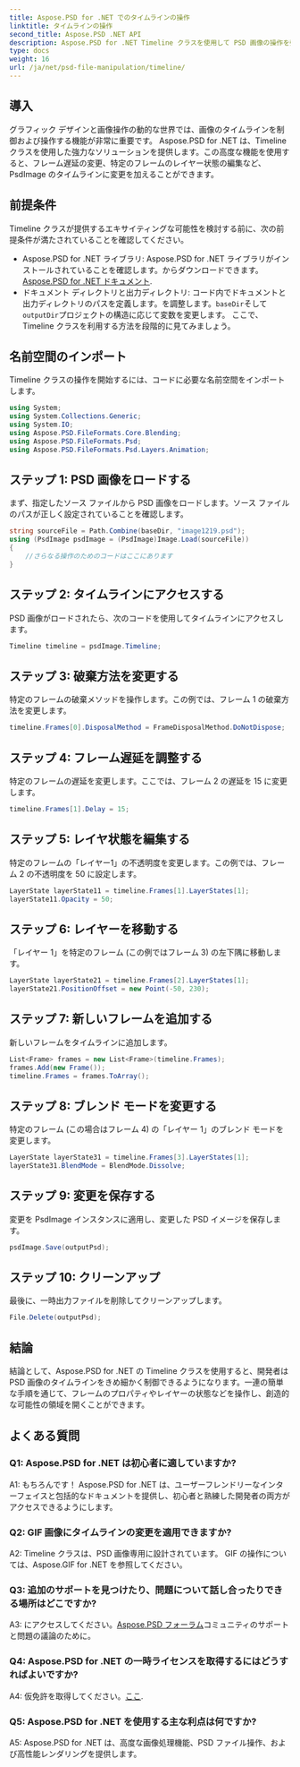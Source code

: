```yaml
---
title: Aspose.PSD for .NET でのタイムラインの操作
linktitle: タイムラインの操作
second_title: Aspose.PSD .NET API
description: Aspose.PSD for .NET Timeline クラスを使用して PSD 画像の操作を強化します。フレームのプロパティ、レイヤーの状態を制御し、クリエイティブな可能性を簡単に解き放ちます。
type: docs
weight: 16
url: /ja/net/psd-file-manipulation/timeline/
---
```

## 導入
グラフィック デザインと画像操作の動的な世界では、画像のタイムラインを制御および操作する機能が非常に重要です。 Aspose.PSD for .NET は、Timeline クラスを使用した強力なソリューションを提供します。この高度な機能を使用すると、フレーム遅延の変更、特定のフレームのレイヤー状態の編集など、PsdImage のタイムラインに変更を加えることができます。
## 前提条件
Timeline クラスが提供するエキサイティングな可能性を検討する前に、次の前提条件が満たされていることを確認してください。
-  Aspose.PSD for .NET ライブラリ: Aspose.PSD for .NET ライブラリがインストールされていることを確認します。からダウンロードできます。[Aspose.PSD for .NET ドキュメント](https://reference.aspose.com/psd/net/).
- ドキュメント ディレクトリと出力ディレクトリ: コード内でドキュメントと出力ディレクトリのパスを定義します。を調整します。`baseDir`そして`outputDir`プロジェクトの構造に応じて変数を変更します。
ここで、Timeline クラスを利用する方法を段階的に見てみましょう。
## 名前空間のインポート
Timeline クラスの操作を開始するには、コードに必要な名前空間をインポートします。
```csharp
using System;
using System.Collections.Generic;
using System.IO;
using Aspose.PSD.FileFormats.Core.Blending;
using Aspose.PSD.FileFormats.Psd;
using Aspose.PSD.FileFormats.Psd.Layers.Animation;
```
## ステップ 1: PSD 画像をロードする
まず、指定したソース ファイルから PSD 画像をロードします。ソース ファイルのパスが正しく設定されていることを確認します。
```csharp
string sourceFile = Path.Combine(baseDir, "image1219.psd");
using (PsdImage psdImage = (PsdImage)Image.Load(sourceFile))
{
    //さらなる操作のためのコードはここにあります
}
```
## ステップ 2: タイムラインにアクセスする
PSD 画像がロードされたら、次のコードを使用してタイムラインにアクセスします。
```csharp
Timeline timeline = psdImage.Timeline;
```
## ステップ 3: 破棄方法を変更する
特定のフレームの破棄メソッドを操作します。この例では、フレーム 1 の破棄方法を変更します。
```csharp
timeline.Frames[0].DisposalMethod = FrameDisposalMethod.DoNotDispose;
```
## ステップ 4: フレーム遅延を調整する
特定のフレームの遅延を変更します。ここでは、フレーム 2 の遅延を 15 に変更します。
```csharp
timeline.Frames[1].Delay = 15;
```
## ステップ 5: レイヤ状態を編集する
特定のフレームの「レイヤー1」の不透明度を変更します。この例では、フレーム 2 の不透明度を 50 に設定します。
```csharp
LayerState layerState11 = timeline.Frames[1].LayerStates[1];
layerState11.Opacity = 50;
```
## ステップ 6: レイヤーを移動する
「レイヤー 1」を特定のフレーム (この例ではフレーム 3) の左下隅に移動します。
```csharp
LayerState layerState21 = timeline.Frames[2].LayerStates[1];
layerState21.PositionOffset = new Point(-50, 230);
```
## ステップ 7: 新しいフレームを追加する
新しいフレームをタイムラインに追加します。
```csharp
List<Frame> frames = new List<Frame>(timeline.Frames);
frames.Add(new Frame());
timeline.Frames = frames.ToArray();
```
## ステップ 8: ブレンド モードを変更する
特定のフレーム (この場合はフレーム 4) の「レイヤー 1」のブレンド モードを変更します。
```csharp
LayerState layerState31 = timeline.Frames[3].LayerStates[1];
layerState31.BlendMode = BlendMode.Dissolve;
```
## ステップ 9: 変更を保存する
変更を PsdImage インスタンスに適用し、変更した PSD イメージを保存します。
```csharp
psdImage.Save(outputPsd);
```
## ステップ 10: クリーンアップ
最後に、一時出力ファイルを削除してクリーンアップします。
```csharp
File.Delete(outputPsd);
```
## 結論

結論として、Aspose.PSD for .NET の Timeline クラスを使用すると、開発者は PSD 画像のタイムラインをきめ細かく制御できるようになります。一連の簡単な手順を通じて、フレームのプロパティやレイヤーの状態などを操作し、創造的な可能性の領域を開くことができます。

## よくある質問

### Q1: Aspose.PSD for .NET は初心者に適していますか?

A1: もちろんです！ Aspose.PSD for .NET は、ユーザーフレンドリーなインターフェイスと包括的なドキュメントを提供し、初心者と熟練した開発者の両方がアクセスできるようにします。

### Q2: GIF 画像にタイムラインの変更を適用できますか?

A2: Timeline クラスは、PSD 画像専用に設計されています。 GIF の操作については、Aspose.GIF for .NET を参照してください。

### Q3: 追加のサポートを見つけたり、問題について話し合ったりできる場所はどこですか?

 A3: にアクセスしてください。[Aspose.PSD フォーラム](https://forum.aspose.com/c/psd/34)コミュニティのサポートと問題の議論のために。

### Q4: Aspose.PSD for .NET の一時ライセンスを取得するにはどうすればよいですか?

 A4: 仮免許を取得してください。[ここ](https://purchase.aspose.com/temporary-license/).

### Q5: Aspose.PSD for .NET を使用する主な利点は何ですか?

A5: Aspose.PSD for .NET は、高度な画像処理機能、PSD ファイル操作、および高性能レンダリングを提供します。